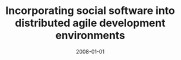 ---
title: "Incorporating social software into distributed agile development environments"
collection: publications
category: conferences
permalink: /publication/2008-01-01-Incorporating-social-software-into-distributed-agile-development-environments
date: 2008-01-01
venue: 'In Proc. of 23rd IEEE/ACM International Conference on Automated Software Engineering - Workshop Proc. (ASE Workshops 2008), 15-16 September 2008, L&apos;Aquila, Italy'
paperurl: 'https://doi.org/10.1109/ASEW.2008.4686310'
citation: ' Fabio Abbattista,  Fabio Calefato,  Domenico Gendarmi,  Filippo Lanubile, &quot;Incorporating social software into distributed agile development environments.&quot; <i>In Proc. of 23rd IEEE/ACM International Conference on Automated Software Engineering - Workshop Proc. (ASE Workshops 2008), 15-16 September 2008, L&apos;Aquila, Italy</i>, 2008. DOI: <a href="https://doi.org/10.1109/ASEW.2008.4686310">10.1109/ASEW.2008.4686310</a>.'
doi: 10.1109/ASEW.2008.4686310'
---